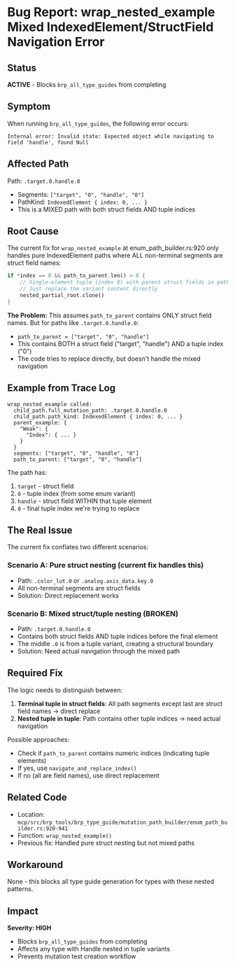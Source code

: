 # Bug Report: wrap_nested_example Mixed IndexedElement/StructField Navigation Error

## Status
**ACTIVE** - Blocks `brp_all_type_guides` from completing

## Symptom
When running `brp_all_type_guides`, the following error occurs:

```
Internal error: Invalid state: Expected object while navigating to field 'handle', found Null
```

## Affected Path
Path: `.target.0.handle.0`
- Segments: `["target", "0", "handle", "0"]`
- PathKind: `IndexedElement { index: 0, ... }`
- This is a MIXED path with both struct fields AND tuple indices

## Root Cause
The current fix for `wrap_nested_example` at enum_path_builder.rs:920 only handles pure IndexedElement paths where ALL non-terminal segments are struct field names:

```rust
if *index == 0 && path_to_parent.len() > 0 {
    // Single-element tuple (index 0) with parent struct fields in path
    // Just replace the variant content directly
    nested_partial_root.clone()
}
```

**The Problem:** This assumes `path_to_parent` contains ONLY struct field names. But for paths like `.target.0.handle.0`:
- `path_to_parent = ["target", "0", "handle"]`
- This contains BOTH a struct field ("target", "handle") AND a tuple index ("0")
- The code tries to replace directly, but doesn't handle the mixed navigation

## Example from Trace Log
```
wrap_nested_example called:
  child_path.full_mutation_path: .target.0.handle.0
  child_path.path_kind: IndexedElement { index: 0, ... }
  parent_example: {
    "Weak": {
      "Index": { ... }
    }
  }
  segments: ["target", "0", "handle", "0"]
  path_to_parent: ["target", "0", "handle"]
```

The path has:
1. `target` - struct field
2. `0` - tuple index (from some enum variant)
3. `handle` - struct field WITHIN that tuple element
4. `0` - final tuple index we're trying to replace

## The Real Issue
The current fix conflates two different scenarios:

### Scenario A: Pure struct nesting (current fix handles this)
- Path: `.color_lut.0` or `.analog.axis_data.key.0`
- All non-terminal segments are struct fields
- Solution: Direct replacement works

### Scenario B: Mixed struct/tuple nesting (BROKEN)
- Path: `.target.0.handle.0`
- Contains both struct fields AND tuple indices before the final element
- The middle `.0` is from a tuple variant, creating a structural boundary
- Solution: Need actual navigation through the mixed path

## Required Fix
The logic needs to distinguish between:
1. **Terminal tuple in struct fields**: All path segments except last are struct field names → direct replace
2. **Nested tuple in tuple**: Path contains other tuple indices → need actual navigation

Possible approaches:
- Check if `path_to_parent` contains numeric indices (indicating tuple elements)
- If yes, use `navigate_and_replace_index()`
- If no (all are field names), use direct replacement

## Related Code
- Location: `mcp/src/brp_tools/brp_type_guide/mutation_path_builder/enum_path_builder.rs:920-941`
- Function: `wrap_nested_example()`
- Previous fix: Handled pure struct nesting but not mixed paths

## Workaround
None - this blocks all type guide generation for types with these nested patterns.

## Impact
**Severity: HIGH**
- Blocks `brp_all_type_guides` from completing
- Affects any type with Handle<T> nested in tuple variants
- Prevents mutation test creation workflow
